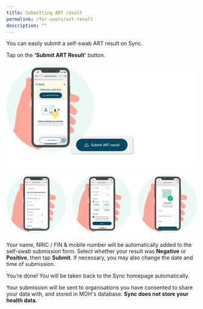 ```yaml
---
title: Submitting ART result
permalink: /for-users/art-result
description: ""
---
```

You can easily submit a self-swab ART result on Sync. 

Tap on the **'Submit ART Result'** button. 

![](/images/ART%20result1.svg)

![](/images/ART%20result2.svg)

Your name, NRIC / FIN & mobile number will be automatically added to the self-swab submission form. Select whether your result was **Negative** or **Positive**, then tap **Submit**. If necessary, you may also change the date and time of submission.

You’re done! You will be taken back to the Sync homepage automatically. 

Your submission will be sent to organisations you have consented to share your data with, and stored in MOH's database. **Sync does not store your health data.**